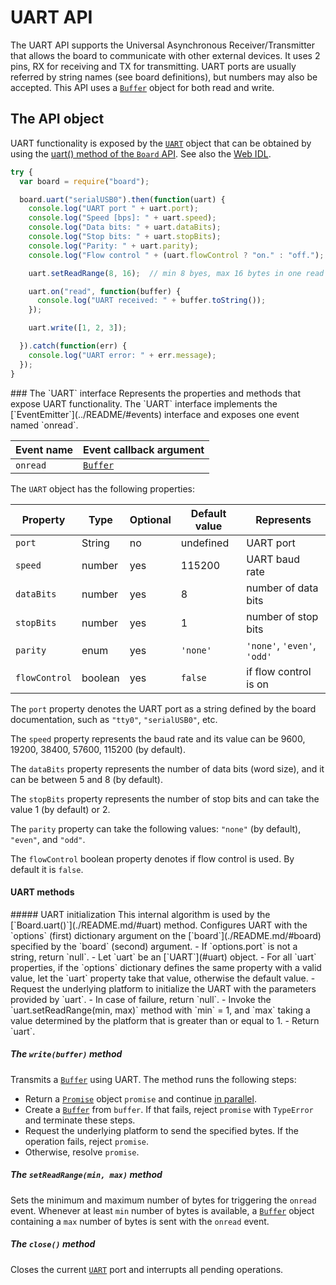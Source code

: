 UART API
========

The UART API supports the Universal Asynchronous Receiver/Transmitter that allows the board to communicate with other external devices. It uses 2 pins, RX for receiving and TX for transmitting. UART ports are usually referred by string names (see board definitions), but numbers may also be accepted.
This API uses a [`Buffer`](../README.mk/#buffer) object for both read and write.

The API object
--------------
UART functionality is exposed by the [`UART`](#uart) object that can be obtained by using the [uart() method of the `Board` API](./README.md/#uart). See also the [Web IDL](./webidl.md).

```javascript
try {
  var board = require("board");

  board.uart("serialUSB0").then(function(uart) {
    console.log("UART port " + uart.port);
    console.log("Speed [bps]: " + uart.speed);
    console.log("Data bits: " + uart.dataBits);
    console.log("Stop bits: " + uart.stopBits);
    console.log("Parity: " + uart.parity);
    console.log("Flow control " + (uart.flowControl ? "on." : "off.");

    uart.setReadRange(8, 16);  // min 8 byes, max 16 bytes in one read event

    uart.on("read", function(buffer) {
      console.log("UART received: " + buffer.toString());
    });

    uart.write([1, 2, 3]);

  }).catch(function(err) {
    console.log("UART error: " + err.message);
  });
}
```

<a name="UART">
### The `UART` interface
Represents the properties and methods that expose UART functionality. The `UART` interface implements the [`EventEmitter`](../README/#events) interface and exposes one event named `onread`.

| Event name        | Event callback argument |
| --------------    | ----------------------- |
| `onread`          | [`Buffer`](../README.mk/#buffer) |

The `UART` object has the following properties:

| Property   | Type   | Optional | Default value | Represents |
| ---        | ---    | ---      | ---           | ---        |
| `port`     | String | no       | undefined     | UART port |
| `speed`    | number | yes      | 115200        | UART baud rate |
| `dataBits` | number | yes      | 8             | number of data bits |
| `stopBits` | number | yes      | 1             | number of stop bits |
| `parity`   | enum   | yes      | `'none'`      | `'none'`, `'even'`, `'odd'` |
| `flowControl` | boolean | yes  | `false`       | if flow control is on |

The `port` property denotes the UART port as a string defined by the board documentation, such as `"tty0"`, `"serialUSB0"`, etc.

The `speed` property represents the baud rate and its value can be 9600, 19200, 38400, 57600, 115200 (by default).

The `dataBits` property represents the number of data bits (word size), and it can be between 5 and 8 (by default).

The `stopBits` property represents the number of stop bits and can take the value 1 (by default) or 2.

The `parity` property can take the following values: `"none"` (by default), `"even"`, and `"odd"`.

The `flowControl` boolean property denotes if flow control is used. By default it is `false`.

#### UART methods
<a name="init">
##### UART initialization
This internal algorithm is used by the [`Board.uart()`](./README.md/#uart) method. Configures UART with the `options` (first) dictionary argument on the [`board`](./README.md/#board) specified by the `board` (second) argument.
- If `options.port` is not a string, return `null`.
- Let `uart` be an [`UART`](#uart) object.
- For all `uart` properties, if the `options` dictionary defines the same property with a valid value, let the `uart` property take that value, otherwise the default value.
- Request the underlying platform to initialize the UART with the parameters provided by `uart`.
- In case of failure, return `null`.
- Invoke the `uart.setReadRange(min, max)` method with `min` = 1, and `max` taking a value determined by the platform that is greater than or equal to 1.
- Return `uart`.

##### The `write(buffer)` method
Transmits a [`Buffer`](./README.md/#buffer) using UART. The method runs the following steps:
- Return a [`Promise`](../README.md/#promise) object `promise` and continue [in parallel](https://html.spec.whatwg.org/#in-parallel).
- Create a [`Buffer`](./README.md/#buffer) from `buffer`. If that fails, reject `promise` with `TypeError` and terminate these steps.
- Request the underlying platform to send the specified bytes.
If the operation fails, reject `promise`.
- Otherwise, resolve `promise`.

##### The `setReadRange(min, max)` method
Sets the minimum and maximum number of bytes for triggering the `onread` event. Whenever at least `min` number of bytes is available, a [`Buffer`](./README.md/#buffer) object containing a `max` number of bytes is sent with the `onread` event.

##### The `close()` method
Closes the current [`UART`](#uart) port and interrupts all pending operations.
